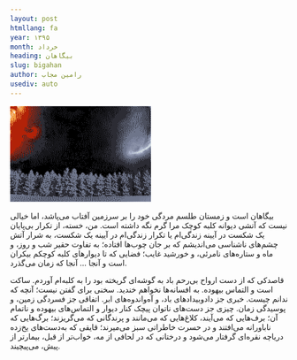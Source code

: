 ```yaml
---
layout: post
htmllang: fa
year: ۱۳۹۵
month: خرداد
heading: بیگاهان
slug: bigahan
author: رامین مجاب
usediv: auto
---
```


![fig](/assets/imgs/bigahan.png)

بیگاهان است و زمستان طلسم مردگی خود را بر سرزمین آفتاب می‌پاشد، اما خیالی نیست که آتشی دیوانه کلبه کوچک مرا گرم نگه داشته است. من، خسته، از تکرار بی‌پایان یک شکست در آیینه زندگی‌ام یا تکرار زندگی‌ام در آیینه یک شکست، به شرار آتش چشم‌های ناشناسی می‌اندیشم که بر جان چوب‌ها افتاده؛ به تفاوت حقیر شب و روز، و ماه و ستاره‌های نامرئی، و خورشید غایب؛ فضایی که تا دیوارهای کلبه کوچکم بیکران است و آنجا ... آنجا که زمان می‌گذرد.

قاصدکی که از دست ارواح بی‌رحم باد به گوشه‌ای گریخته بود را به کلبه‌ام آوردم. ساکت است و التماس بیهوده. به افسانه‌ها نخواهم خندید. سخنی برای گفتن نیست؛ آنچه که ندانم چیست. خبری جز دادوبیدادهای باد، و آه‌واندوه‌های ابر. اتفاقی جز فسردگی زمین، و پوسیدگی زمان. چیزی جز دست‌های ناتوان پیچک کنار دیوار و التماس‌های بیهوده و ناتمام آن؛ برف‌هایی که می‌آیند، کلاغ‌هایی که می‌مانند و پرندگانی که می‌گریزند؛ برگ‌هایی که ناباورانه می‌افتند و در حسرت خاطراتی سبز می‌میرند؛ قایقی که به‌دست‌های یخ‌زده دریاچه نقره‌ای گرفتار می‌شود و درختانی که در لحافی از مه، خواب‌‌تر از قبل، بیمارتر از پیش، می‌پیچیند.



